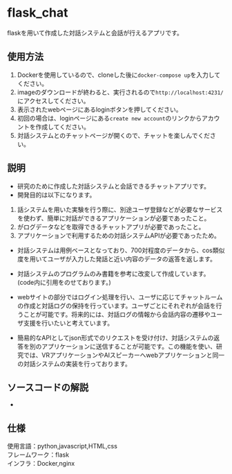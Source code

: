 # flask_chat
flaskを用いて作成した対話システムと会話が行えるアプリです。

## 使用方法
1. Dockerを使用しているので、cloneした後に`docker-compose up`を入力してください。  
1. imageのダウンロードが終わると、実行されるので`http://localhost:4231/`にアクセスしてください。
1. 表示されたwebページにあるloginボタンを押してください。
1. 初回の場合は、loginページにある`create new account`のリンクからアカウントを作成してください。
2. 対話システムとのチャットページが開くので、チャットを楽しんでください。

## 説明
- 研究のために作成した対話システムと会話できるチャットアプリです。
- 開発目的は以下になります。  
1. 話システムを用いた実験を行う際に、別途ユーザ登録などが必要なサービスを使わず、簡単に対話ができるアプリケーションが必要であったこと。
2. がログデータなどを取得できるチャットアプリが必要であったこと。
3. アプリケーションで利用するための対話システムAPIが必要であったため。
  
- 対話システムは用例ベースとなっており、700対程度のデータから、cos類似度を用いてユーザが入力した発話と近い内容のデータの返答を返します。  
- 対話システムのプログラムのみ書籍を参考に改変して作成しています。(code内に引用をのせております。)  
  
- webサイトの部分ではログイン処理を行い、ユーザに応じてチャットルームの作成と対話ログの保持を行っています。ユーザごとにそれぞれが会話を行うことが可能です。将来的には、対話ログの情報から会話内容の遷移やユーザ支援を行いたいと考えています。  
- 簡易的なAPIとしてjson形式でのリクエストを受け付け、対話システムの返答を別のアプリケーションに送信することが可能です。この機能を使い、研究では、VRアプリケーションやAIスピーカーへwebアプリケーションと同一の対話システムの実装を行っております。

## ソースコードの解説
- 

## 仕様
使用言語：python,javascript,HTML,css  
フレームワーク：flask  
インフラ：Docker,nginx 
